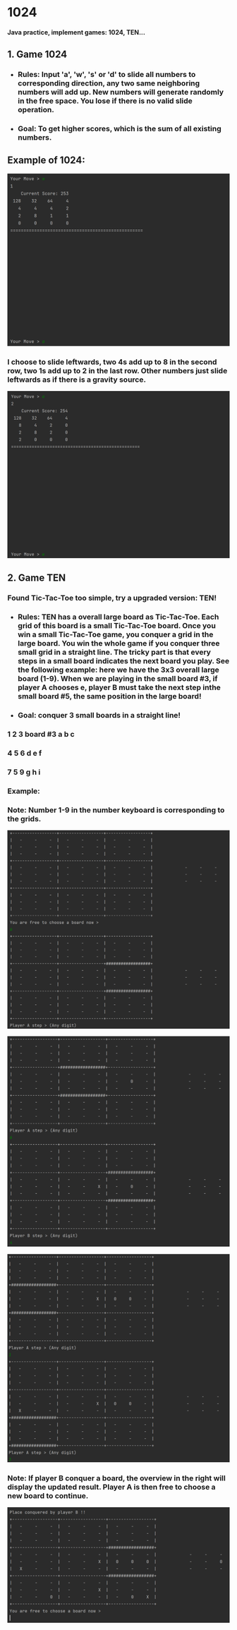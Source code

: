 # 1024
#### Java practice, implement games: 1024, TEN...



## 1. Game 1024

- ### Rules: Input 'a', 'w', 's' or 'd' to slide all numbers to corresponding direction, any two same neighboring numbers will add up. New numbers will generate randomly in the free space. You lose if there is no valid slide operation.

- ### Goal: To get higher scores, which is the sum of all existing numbers.



## Example of 1024:

![image-20230423194257413](image-20230423194257413.png?raw=true)

### I choose to slide leftwards, two 4s add up to 8 in the second row, two 1s add up to 2 in the last row. Other numbers just slide leftwards as if there is a gravity source.

![image-20230423194156043](image-20230423194156043.png)





## 2. Game TEN

### Found Tic-Tac-Toe too simple, try a upgraded version: TEN!

- ### Rules: TEN has a overall large board as Tic-Tac-Toe. Each grid of this board is a small Tic-Tac-Toe board. Once you win a small Tic-Tac-Toe game, you conquer a grid in the large board. You win the whole game if you conquer three small grid in a straight line. The tricky part is that every steps in a small board indicates the next board you play. See the following example: here we have the 3x3 overall large board (1-9). When we are playing in the small board #3, if player A chooses e, player B must take the next step inthe small board #5, the same position in the large board!

- ### Goal: conquer 3 small boards in a straight line!



### 1      2      3  					board #3  a      b      c

### 4      5      6 					                  d      e      f

### 7      5      9 					                  g      h      i



### Example:

### Note: Number 1-9 in the number keyboard is corresponding to the grids.

![image-20230423200516237](image-20230423200516237.png)



![image-20230423200539044](image-20230423200539044.png)



![image-20230423200632729](image-20230423200632729.png)

### Note: If player B conquer a board, the overview in the right will display the updated result. Player A is then free to choose a new board to continue.

![image-20230423200708634](image-20230423200708634.png)

